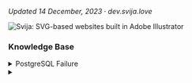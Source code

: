 
*Updated 14 December, 2023 ·  dev.svija.love*

![Svija: SVG-based websites built in Adobe Illustrator][logo]

[logo]: http://files.svija.love/github/readme-logo.png "Svija: SVG-based websites built in Adobe Illustrator"

### Knowledge Base

<details><summary>PostgreSQL Failure</summary>

----------------------------------------
Link to fix: [github.com/docker-library](https://github.com/docker-library/postgres/issues/415)

The command that worked:
```
localedef -i en_US -f UTF-8 en_US.UTF-8
```
Based on suggestions by Akamai, I tried:
```
systemctl status postgresql@14-main.service
```
This returned:
```
× postgresql@14-main.service - PostgreSQL Cluster 14-main

     Loaded: loaded (/lib/systemd/system/postgresql@.service; enabled-runtime; vendor preset: enabled)
     Active: failed (Result: protocol) since Thu 2023-12-14 09:24:03 CET; 2min 26s ago
    Process: 1838 ExecStart=/usr/bin/pg_ctlcluster --skip-systemctl-redirect 14-main start
             (code=exited, status=1/FAILURE)
        CPU: 131ms

[1843] LOG:  invalid value for parameter "lc_messages": "en_US.UTF-8"
[1843] LOG:  invalid value for parameter "lc_monetary": "en_US.UTF-8"
[1843] LOG:  invalid value for parameter "lc_numeric": "en_US.UTF-8"
[1843] LOG:  invalid value for parameter "lc_time": "en_US.UTF-8"
[1843] FATAL:  configuration file "/etc/postgresql/14/main/postgresql.conf" contains errors

[1838]: pg_ctl: could not start server
[1838]: Examine the log output.

systemd[1]: postgresql@14-main.service: Can't open PID file /run/postgresql/14-main.pid (yet?) after start:
            Operation not permitted
systemd[1]: postgresql@14-main.service: Failed with result 'protocol'.
systemd[1]: Failed to start PostgreSQL Cluster 14-main.
```
This caused me to remember that I had seen the following errors when logging in to the server:
```
-bash: warning: setlocale: LC_ALL: cannot change locale (en_US.UTF-8)
-bash: warning: setlocale: LC_ALL: cannot change locale (en_US.UTF-8)
```
Linode also suggested:
```
sudo systemctl start postgresql@14-main.service
```
This returned:
```
Job for postgresql@14-main.service failed
because the service did not take the steps required by its unit configuration.
See "systemctl status postgresql@14-main.service"
and "journalctl -xeu postgresql@14-main.service" for details.
```
[Google Doc](https://docs.google.com/document/d/1aKoiILInZcUytrSPUqhSOInwsAKRstXX7VCc6kvuESI/edit#heading=h.f1enxlgdh64j) with my debugging steps.

</details>


<details><summary></summary>
</details>


